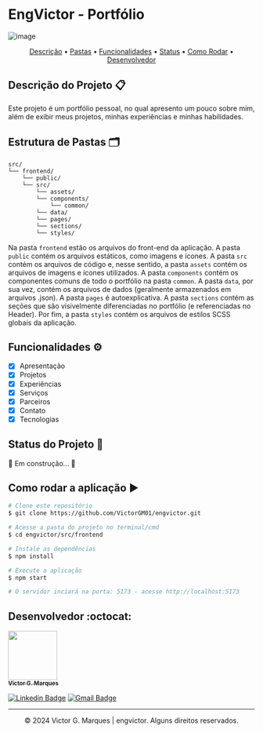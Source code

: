 # EngVictor - Portfólio

![image](https://github.com/VictorGM01/proxima_jornada/assets/86068797/512ac352-f030-488f-a6e4-8bc1ca5cd54e)


<p align="center">
 <a href="#descrição-do-projeto-">Descrição</a> •
 <a href="#estrutura-de-pastas-%EF%B8%8F">Pastas</a> •
 <a href="#funcionalidades-%EF%B8%8F">Funcionalidades</a> •
 <a href="#status-do-projeto-">Status</a> •
 <a href="#como-rodar-a-aplicação-%EF%B8%8F">Como Rodar</a> •
 <a href="#desenvolvedor-octocat">Desenvolvedor</a>
</p>

## Descrição do Projeto 📋
Este projeto é um portfólio pessoal, no qual apresento um pouco sobre mim, além de exibir meus projetos, minhas experiências e minhas habilidades.

## Estrutura de Pastas 🗂️
```
src/
└── frontend/
    └── public/
    └── src/
        └── assets/
        └── components/
            └── common/
        └── data/
        └── pages/
        └── sections/
        └── styles/
```

Na pasta `frontend` estão os arquivos do front-end da aplicação. A pasta `public` contém os arquivos estáticos, como imagens e ícones. A pasta `src` contém os arquivos de código e, nesse sentido, a pasta `assets` contém os arquivos de imagens e ícones utilizados. A pasta `components` contém os componentes comuns de todo o portfólio na pasta `common`. A pasta `data`, por sua vez, contém os arquivos de dados (geralmente armazenados em arquivos .json). A pasta `pages` é autoexplicativa. A pasta `sections` contém as seções que são visivelmente diferenciadas no portfólio (e referenciadas no Header). Por fim, a pasta `styles` contém os arquivos de estilos SCSS globais da aplicação.

## Funcionalidades ⚙️
- [x] Apresentação
- [x] Projetos
- [x] Experiências
- [x] Serviços
- [x] Parceiros
- [x] Contato
- [x] Tecnologias

## Status do Projeto 🔔

🚧  Em construção...  🚧

## Como rodar a aplicação ▶️

```bash
# Clone este repositório
$ git clone https://github.com/VictorGM01/engvictor.git

# Acesse a pasta do projeto no terminal/cmd
$ cd engvictor/src/frontend

# Instale as dependências
$ npm install

# Execute a aplicação
$ npm start

# O servidor inciará na porta: 5173 - acesse http://localhost:5173
```

## Desenvolvedor :octocat:
[<img src="https://avatars.githubusercontent.com/u/86068797?s=400&u=043c0b1479770ac997f0cf5a31c986a2815ce810&v=4" width=100><br><sub> <strong>Victor G. Marques</strong> </sub>](https://github.com/VictorGM01)

[![Linkedin Badge](https://img.shields.io/badge/-LinkedIn-blue?style=flat-square&logo=Linkedin&logoColor=white&link=https://www.linkedin.com/in/victor-gabriel-marques/)](https://www.linkedin.com/in/victor-gabriel-marques/)
[![Gmail Badge](https://img.shields.io/badge/-Gmail-red?style=flat-square&logo=Gmail&logoColor=white&link=https://www.linkedin.com/in/victor-marques-profile)](mailto:victormarques8801@gmail.com")

---

<p align="center">&copy; 2024 Victor G. Marques | engvictor. Alguns direitos reservados.</p>
